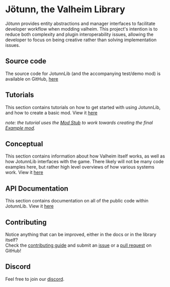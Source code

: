 # Jötunn, the Valheim Library
Jötunn provides entity abstractions and manager interfaces to facilitate developer workflow when modding valheim. This project's intention is to reduce both complexity and plugin interoperability issues, allowing the developer to focus on being creative rather than solving implementation issues.

## Source code
The source code for JotunnLib (and the accompanying test/demo mod) is available on GitHub, [here](https://github.com/Valheim-Modding/Jotunnb) 

## Tutorials
This section contains tutorials on how to get started with using JotunnLib, and how to create a basic mod. View it [here](tutorials/intro.md)

_note: the tutorial uses the [Mod Stub](https://github.com/Valheim-Modding/JotunnModStub) to work towards creating the final [Example mod](https://github.com/Valheim-Modding/JotunnExampleMod)._

## Conceptual
This section contains information about how Valheim itself works, as well as how JotunnLib interfaces with the game. There likely will not be many code examples here, but rather high level overviews of how various systems work. View it [here](conceptual/intro.md) 

## API Documentation
This section contains documentation on all of the public code within JotunnLib. View it [here](xref:JotunnLib)

## Contributing
Notice anything that can be improved, either in the docs or in the library itself?  
Check the [contributing guide](https://github.com/Valheim-Modding/Jotunn/blob/dev/CONTRIBUTING.md) and submit an [issue](https://github.com/Valheim-Modding/Jotunn/issues) or a [pull request](https://github.com/Valheim-Modding/Jotunn/pulls) on GitHub!

## Discord
Feel free to join our [discord](https://discord.gg/DdUt6g7gyA).
